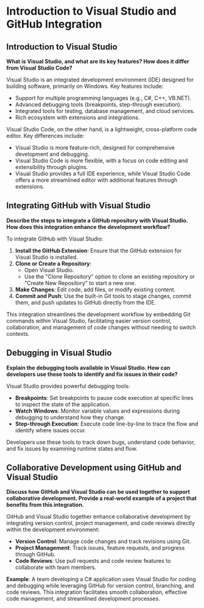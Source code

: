 # Introduction to Visual Studio and GitHub Integration

## Introduction to Visual Studio

**What is Visual Studio, and what are its key features? How does it differ from Visual Studio Code?**

Visual Studio is an integrated development environment (IDE) designed for building software, primarily on Windows. Key features include:
- Support for multiple programming languages (e.g., C#, C++, VB.NET).
- Advanced debugging tools (breakpoints, step-through execution).
- Integrated tools for testing, database management, and cloud services.
- Rich ecosystem with extensions and integrations.

Visual Studio Code, on the other hand, is a lightweight, cross-platform code editor. Key differences include:
- Visual Studio is more feature-rich, designed for comprehensive development and debugging.
- Visual Studio Code is more flexible, with a focus on code editing and extensibility through plugins.
- Visual Studio provides a full IDE experience, while Visual Studio Code offers a more streamlined editor with additional features through extensions.

## Integrating GitHub with Visual Studio

**Describe the steps to integrate a GitHub repository with Visual Studio. How does this integration enhance the development workflow?**

To integrate GitHub with Visual Studio:
1. **Install the GitHub Extension**: Ensure that the GitHub extension for Visual Studio is installed.
2. **Clone or Create a Repository**:
   - Open Visual Studio.
   - Use the "Clone Repository" option to clone an existing repository or "Create New Repository" to start a new one.
3. **Make Changes**: Edit code, add files, or modify existing content.
4. **Commit and Push**: Use the built-in Git tools to stage changes, commit them, and push updates to GitHub directly from the IDE.

This integration streamlines the development workflow by embedding Git commands within Visual Studio, facilitating easier version control, collaboration, and management of code changes without needing to switch contexts.

## Debugging in Visual Studio

**Explain the debugging tools available in Visual Studio. How can developers use these tools to identify and fix issues in their code?**

Visual Studio provides powerful debugging tools:
- **Breakpoints**: Set breakpoints to pause code execution at specific lines to inspect the state of the application.
- **Watch Windows**: Monitor variable values and expressions during debugging to understand how they change.
- **Step-through Execution**: Execute code line-by-line to trace the flow and identify where issues occur.

Developers use these tools to track down bugs, understand code behavior, and fix issues by examining runtime states and flow.

## Collaborative Development using GitHub and Visual Studio

**Discuss how GitHub and Visual Studio can be used together to support collaborative development. Provide a real-world example of a project that benefits from this integration.**

GitHub and Visual Studio together enhance collaborative development by integrating version control, project management, and code reviews directly within the development environment:
- **Version Control**: Manage code changes and track revisions using Git.
- **Project Management**: Track issues, feature requests, and progress through GitHub.
- **Code Reviews**: Use pull requests and code review features to collaborate with team members.

**Example**: A team developing a C# application uses Visual Studio for coding and debugging while leveraging GitHub for version control, branching, and code reviews. This integration facilitates smooth collaboration, effective code management, and streamlined development processes.

